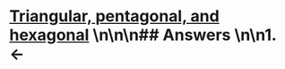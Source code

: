# [Triangular, pentagonal, and hexagonal](https://projecteuler.net/problem=45) \n\n\n## Answers \n\n1. &larr;
